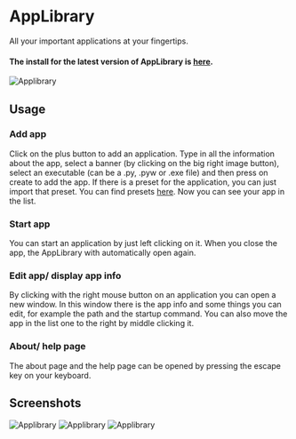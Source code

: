 # **AppLibrary**
All your important applications at your fingertips.

#### **The install for the latest version of AppLibrary is [here](https://github.com/jvietman/AppLibrary/releases/latest).**

![Applibrary](https://i.imgur.com/tTcw4n2.png "AppLibrary")

## **Usage**
### Add app
Click on the plus button to add an application. Type in all the information about the app, select a banner (by clicking on the big right image button), select an executable (can be a .py, .pyw or .exe file) and then press on create to add the app. If there is a preset for the application, you can just import that preset. You can find presets [here](https://github.com/jvietman/AppLibrary/tree/main/presets). Now you can see your app in the list.

### Start app
You can start an application by just left clicking on it. When you close the app, the AppLibrary with automatically open again.

### Edit app/ display app info
By clicking with the right mouse button on an application you can open a new window. In this window there is the app info and some things you can edit, for example the path and the startup command. You can also move the app in the list one to the right by middle clicking it.

### About/ help page
The about page and the help page can be opened by pressing the escape key on your keyboard.

## **Screenshots**
![Applibrary](https://i.imgur.com/dFhp96y.png "AppLibrary")
![Applibrary](https://i.imgur.com/ll7W0mH.png "AppLibrary")
![Applibrary](https://i.imgur.com/Zv5TrJ3.png "AppLibrary")
